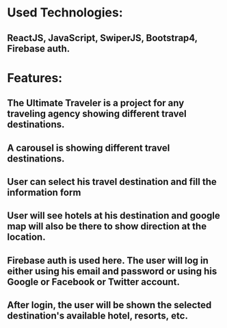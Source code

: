 # Used Technologies:
## ReactJS, JavaScript, SwiperJS, Bootstrap4, Firebase auth.
# Features:
## The Ultimate Traveler is a project for any traveling agency showing different travel destinations.
## A carousel is showing different travel destinations.
## User can select his travel destination and fill the information form
## User will see hotels at his destination and google map will also be there to show direction at the location. 
## Firebase auth is used here. The user will log in either using his email and password or using his Google or Facebook or Twitter account.
## After login, the user will be shown the selected destination's available hotel, resorts, etc.
